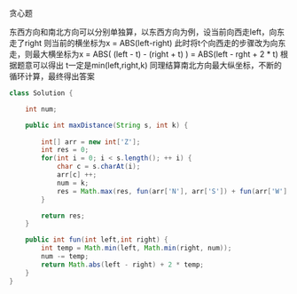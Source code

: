 贪心题

东西方向和南北方向可以分别单独算，以东西方向为例，设当前向西走left，向东走了right
则当前的横坐标为x = ABS(left-right)
此时将t个向西走的步骤改为向东走，则最大横坐标为x = ABS( (left - t) - (right + t) ) = ABS(left - rght + 2 * t)
根据题意可以得出 t一定是min(left,right,k)
同理结算南北方向最大纵坐标，不断的循环计算，最终得出答案

```java
class Solution {

    int num;

    public int maxDistance(String s, int k) {
        
        int[] arr = new int['Z'];
        int res = 0;
        for(int i = 0; i < s.length(); ++ i) {
            char c = s.charAt(i);
            arr[c] ++;
            num = k;
            res = Math.max(res, fun(arr['N'], arr['S']) + fun(arr['W'], arr['E']));
        }

        return res;
    }

    public int fun(int left,int right) {
        int temp = Math.min(left, Math.min(right, num));
        num -= temp;
        return Math.abs(left - right) + 2 * temp;
    }
}
```